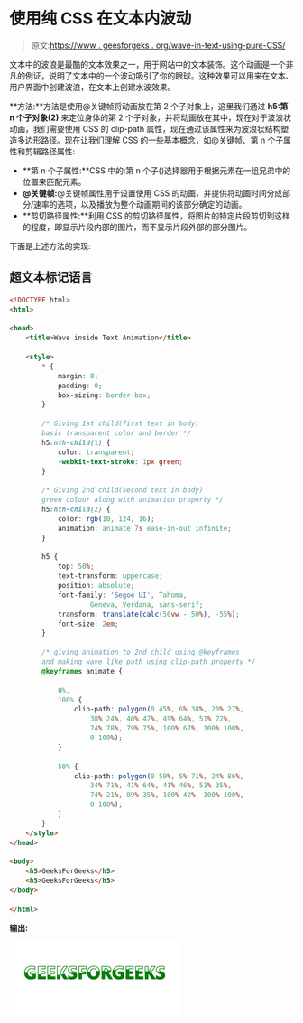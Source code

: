 # 使用纯 CSS 在文本内波动

> 原文:[https://www . geesforgeks . org/wave-in-text-using-pure-CSS/](https://www.geeksforgeeks.org/wave-inside-text-using-pure-css/)

文本中的波浪是最酷的文本效果之一，用于网站中的文本装饰。这个动画是一个非凡的例证，说明了文本中的一个波动吸引了你的眼球。这种效果可以用来在文本、用户界面中创建波浪，在文本上创建水波效果。

**方法:**方法是使用@关键帧将动画放在第 2 个子对象上，这里我们通过 **h5:第 n 个子对象(2)** 来定位身体的第 2 个子对象，并将动画放在其中，现在对于波浪状动画，我们需要使用 CSS 的 clip-path 属性，现在通过该属性来为波浪状结构塑造多边形路径。现在让我们理解 CSS 的一些基本概念，如@关键帧、第 n 个子属性和剪辑路径属性:

*   **第 n 个子属性:**CSS 中的:第 n 个子()选择器用于根据元素在一组兄弟中的位置来匹配元素。
*   **@关键帧:**@关键帧属性用于设置使用 CSS 的动画，并提供将动画时间分成部分/速率的选项，以及播放为整个动画期间的该部分确定的动画。
*   **剪切路径属性:**利用 CSS 的剪切路径属性，将图片的特定片段剪切到这样的程度，即显示片段内部的图片，而不显示片段外部的部分图片。

下面是上述方法的实现:

## 超文本标记语言

```html
<!DOCTYPE html>
<html>

<head>
    <title>Wave inside Text Animation</title>

    <style>
        * {
            margin: 0;
            padding: 0;
            box-sizing: border-box;
        }

        /* Giving 1st child(first text in body) 
        basic transparent color and border */
        h5:nth-child(1) {
            color: transparent;
            -webkit-text-stroke: 1px green;
        }

        /* Giving 2nd child(second text in body) 
        green colour along with animation property */
        h5:nth-child(2) {
            color: rgb(10, 124, 16);
            animation: animate 7s ease-in-out infinite;
        }

        h5 {
            top: 50%;
            text-transform: uppercase;
            position: absolute;
            font-family: 'Segoe UI', Tahoma, 
                    Geneva, Verdana, sans-serif;
            transform: translate(calc(50vw - 50%), -55%);
            font-size: 2em;
        }

        /* giving animation to 2nd child using @keyframes
        and making wave like path using clip-path property */
        @keyframes animate {

            0%,
            100% {
                clip-path: polygon(0 45%, 6% 38%, 20% 27%, 
                    38% 24%, 40% 47%, 49% 64%, 51% 72%, 
                    74% 78%, 79% 75%, 100% 67%, 100% 100%, 
                    0 100%);
            }

            50% {
                clip-path: polygon(0 59%, 5% 71%, 24% 86%, 
                    34% 71%, 41% 64%, 41% 46%, 51% 35%, 
                    74% 21%, 89% 35%, 100% 42%, 100% 100%, 
                    0 100%);
            }
        }
    </style>
</head>

<body>
    <h5>GeeksForGeeks</h5>
    <h5>GeeksForGeeks</h5>
</body>

</html>
```

**输出:**

![](img/18111c736f25747375f3790dadb2203a.png)